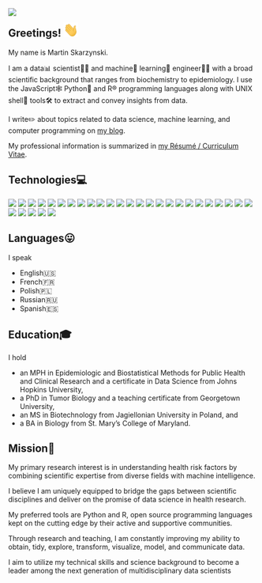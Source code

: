 <img src="desk.jpeg" width="600" align="right">

## Greetings! <img src="https://raw.githubusercontent.com/mskar/mskar/master/wave.gif" width="30px">

My name is Martin Skarzynski.

I am a data📊 scientist👨‍🔬 and machine🤖 learning🧠 engineer👨‍💻
with a broad scientific background that ranges from biochemistry to
epidemiology. I use the JavaScript🕸 Python🐍 and R®️  programming languages
along with UNIX shell🐚 tools🛠 to extract and convey insights from data.

I write✏️ about topics related to data science, machine learning, and computer programming on <a href = "blog.html">my blog</a><i class="fa fa-pencil-alt"></i>.

My professional information is summarized in <a href = "https://mskar.github.io/cv">my Résumé / Curriculum Vitae</a><i class="fa fa-address-card"></i>.

## Technologies💻
![](https://img.shields.io/badge/-Anaconda-informational?style=flat&logo=Anaconda&logoColor=white&color=2bbc8a)
![](https://img.shields.io/badge/-Bash-informational?style=flat&logo=gnu-bash&logoColor=white&color=2bbc8a)
![](https://img.shields.io/badge/-DataSpell-informational?style=flat&logo=jetbrains&logoColor=white&color=2bbc8a)
![](https://img.shields.io/badge/-GIMP-informational?style=flat&logo=gimp&logoColor=white&color=2bbc8a)
![](https://img.shields.io/badge/-Git-informational?style=flat&logo=git&logoColor=white&color=2bbc8a)
![](https://img.shields.io/badge/-GNU-informational?style=flat&logo=gnu&logoColor=white&color=2bbc8a)
![](https://img.shields.io/badge/-Homebrew-informational?style=flat&logo=homebrew&logoColor=white&color=2bbc8a)
![](https://img.shields.io/badge/-Inkscape-informational?style=flat&logo=inkscape&logoColor=white&color=2bbc8a)
![](https://img.shields.io/badge/-JavaScript-informational?style=flat&logo=javascript&logoColor=white&color=2bbc8a)
![](https://img.shields.io/badge/-Jupyter-informational?style=flat&logo=jupyter&logoColor=white&color=2bbc8a)
![](https://img.shields.io/badge/-Keras-informational?style=flat&logo=keras&logoColor=white&color=2bbc8a)
![](https://img.shields.io/badge/-Linux-informational?style=flat&logo=linux&logoColor=white&color=2bbc8a)
![](https://img.shields.io/badge/-macOS-informational?style=flat&logo=macos&logoColor=white&color=2bbc8a)
![](https://img.shields.io/badge/-Miniforge-informational?style=flat&logo=conda-forge&logoColor=white&color=2bbc8a)
![](https://img.shields.io/badge/-Neovim-informational?style=flat&logo=neovim&logoColor=white&color=2bbc8a)
![](https://img.shields.io/badge/-NumPy-informational?style=flat&logo=numpy&logoColor=white&color=2bbc8a)
![](https://img.shields.io/badge/-Pandas-informational?style=flat&logo=pandas&logoColor=white&color=2bbc8a)
![](https://img.shields.io/badge/-PyCharm-informational?style=flat&logo=pycharm&logoColor=white&color=2bbc8a)
![](https://img.shields.io/badge/-Python-informational?style=flat&logo=python&logoColor=white&color=2bbc8a)
![](https://img.shields.io/badge/-PyTorch-informational?style=flat&logo=pytorch&logoColor=white&color=2bbc8a)
![](https://img.shields.io/badge/-React-informational?style=flat&logo=react&logoColor=white&color=2bbc8a)
![](https://img.shields.io/badge/-R-informational?style=flat&logo=r&logoColor=white&color=2bbc8a)
![](https://img.shields.io/badge/-RStudio-informational?style=flat&logo=rstudio&logoColor=white&color=2bbc8a)
![](https://img.shields.io/badge/-Sklearn-informational?style=flat&logo=scikit-learn&logoColor=white&color=2bbc8a)
![](https://img.shields.io/badge/-SciPy-informational?style=flat&logo=scipy&logoColor=white&color=2bbc8a)
![](https://img.shields.io/badge/-Spacemacs-informational?style=flat&logo=spacemacs&logoColor=white&color=2bbc8a)
![](https://img.shields.io/badge/-TensorFlow-informational?style=flat&logo=tensorflow&logoColor=white&color=2bbc8a)
![](https://img.shields.io/badge/-TypeScript-informational?style=flat&logo=typescript&logoColor=white&color=2bbc8a)
![](https://img.shields.io/badge/-Vim-informational?style=flat&logo=vim&logoColor=white&color=2bbc8a)
![](https://img.shields.io/badge/-WebStorm-informational?style=flat&logo=webstorm&logoColor=white&color=2bbc8a)

## Languages😛

I speak
- English🇺🇸
- French🇫🇷
- Polish🇵🇱
- Russian🇷🇺
- Spanish🇪🇸

## Education🎓

I hold
- an MPH in Epidemiologic and Biostatistical Methods for Public Health and Clinical Research and a certificate in Data Science from Johns Hopkins University,
- a PhD in Tumor Biology and a teaching certificate from Georgetown University,
- an MS in Biotechnology from Jagiellonian University in Poland, and
- a BA in Biology from St. Mary’s College of Maryland.

## Mission🚀

My primary research interest is in understanding health risk factors by combining scientific expertise from diverse fields with machine intelligence.

I believe I am uniquely equipped to bridge the gaps between scientific disciplines and deliver on the promise of data science in health research.

My preferred tools are Python and R, open source programming languages kept on the cutting edge by their active and supportive communities.

Through research and teaching, I am constantly improving my ability to obtain, tidy, explore, transform, visualize, model, and communicate data.

I aim to utilize my technical skills and science background to become a leader among the next generation of multidisciplinary data scientists

